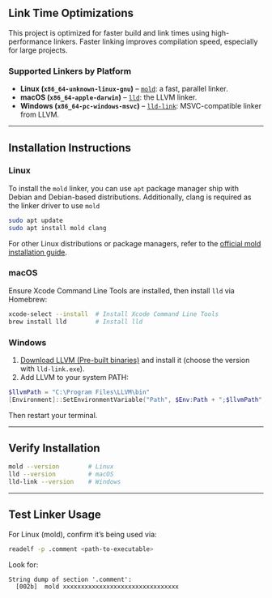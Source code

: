 ## **Link Time Optimizations**

This project is optimized for faster build and link times using high-performance linkers. Faster linking improves compilation speed, especially for large projects.

### **Supported Linkers by Platform**

- **Linux (`x86_64-unknown-linux-gnu`)** – [`mold`](https://github.com/rui314/mold): a fast, parallel linker.  
- **macOS (`x86_64-apple-darwin`)** – [`lld`](https://lld.llvm.org/): the LLVM linker.  
- **Windows (`x86_64-pc-windows-msvc`)** – [`lld-link`](https://lld.llvm.org/): MSVC-compatible linker from LLVM.

---

## **Installation Instructions**

### Linux
To install the `mold` linker, you can use `apt` package manager ship with Debian and Debian-based distributions.
Additionally, clang is required as the linker driver to use `mold`

```sh
sudo apt update
sudo apt install mold clang
```
For other Linux distributions or package managers, refer to the [official mold installation guide](https://github.com/rui314/mold/blob/master/README.md).

### macOS
Ensure Xcode Command Line Tools are installed, then install `lld` via Homebrew:

```sh
xcode-select --install  # Install Xcode Command Line Tools  
brew install lld        # Install lld  
```


### Windows

1. [Download LLVM (Pre-built binaries)](https://github.com/llvm/llvm-project/releases) and install it (choose the version with `lld-link.exe`).
2. Add LLVM to your system PATH:

```powershell
$llvmPath = "C:\Program Files\LLVM\bin"
[Environment]::SetEnvironmentVariable("Path", $Env:Path + ";$llvmPath", [EnvironmentVariableTarget]::Machine)
```

Then restart your terminal.

---

## **Verify Installation**

```sh
mold --version        # Linux
lld --version         # macOS
lld-link --version    # Windows
```

---

## **Test Linker Usage**

For Linux (mold), confirm it’s being used via:

```sh
readelf -p .comment <path-to-executable>
```

Look for:

```
String dump of section '.comment':
  [002b]  mold xxxxxxxxxxxxxxxxxxxxxxxxxxxxxxxx
```
